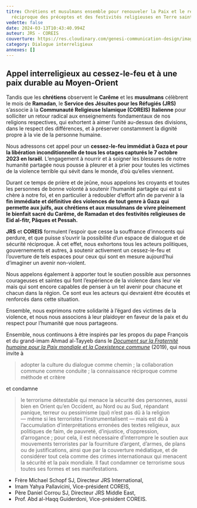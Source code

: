 ```yaml
---
titre: Chrétiens et musulmans ensemble pour renouveler la Paix et le respect
  réciproque des préceptes et des festivités religieuses en Terre sainte
vedette: false
date: 2024-03-13T10:43:40.994Z
auteur: JRS - COREIS
couverture: https://res.cloudinary.com/genesi-communication-design/image/upload/v1710327397/65f17c09e1853ef04856d5d0_tnsdrv.jpg
category: Dialogue interreligieux
annexes: []
---
```

## Appel interreligieux au cessez-le-feu et à une paix durable au Moyen-Orient

Tandis que les **chrétiens** observent le **Carême** et les **musulmans** célèbrent le mois de **Ramadan**, le **Service des Jésuites pour les Réfugiés (JRS)** s’associe à la **Communauté Religieuse Islamique (COREIS)** **Italienne** pour solliciter un retour radical aux enseignements fondamentaux de nos religions respectives, qui exhortent à aimer l’unité au-dessus des divisions, dans le respect des différences, et à préserver constamment la dignité propre à la vie de la personne humaine.

Nous adressons cet appel pour un **cessez-le-feu immédiat à Gaza et pour la libération inconditionnelle de tous les otages capturés le 7 octobre 2023 en Israël**. L’engagement à nourrir et à soigner les blessures de notre humanité partagée nous pousse à pleurer et à prier pour toutes les victimes de la violence terrible qui sévit dans le monde, d’où qu’elles viennent.

Durant ce temps de prière et de jeûne, nous appelons les croyants et toutes les personnes de bonne volonté à soutenir l’humanité partagée qui est si chère à notre foi, et en particulier à redoubler d’effort afin de parvenir à la **fin immédiate et définitive des violences de tout genre à Gaza qui permette aux juifs, aux chrétiens et aux musulmans de vivre pleinement le bienfait sacré du Carême, de Ramadan et des festivités religieuses de Eid al-fitr, Pâques et Pessah.**

**JRS** et **COREIS** formulent l’espoir que cesse la souffrance d’innocents qui perdure, et que puisse s’ouvrir la possibilité d’un espace de dialogue et de sécurité réciproque. À cet effet, nous exhortons tous les acteurs politiques, gouvernements et autres, à soutenir activement un cessez-le-feu et l’ouverture de tels espaces pour ceux qui sont en mesure aujourd’hui d’imaginer un avenir non-violent.

Nous appelons également à apporter tout le soutien possible aux personnes courageuses et saintes qui font l’expérience de la violence dans leur vie mais qui sont encore capables de penser à un tel avenir pour chacune et chacun dans la région. Ce sont eux les acteurs qui devraient être écoutés et renforcés dans cette situation.

Ensemble, nous exprimons notre solidarité à l’égard des victimes de la violence, et nous nous associons à leur plaidoyer en faveur de la paix et du respect pour l’humanité que nous partageons.

Ensemble, nous continuons à être inspirés par les propos du pape François et du grand-imam Ahmad al-Tayyeb dans le *[Document sur la Fraternité humaine pour la Paix mondiale et la Coexistence commune](https://www.vatican.va/content/francesco/fr/travels/2019/outside/documents/papa-francesco_20190204_documento-fratellanza-umana.html)* (2019), qui nous invite à

> adopter la culture du dialogue comme chemin&nbsp;; la collaboration commune comme conduite&nbsp;; la connaissance réciproque comme méthode et critère

et condamne

> le terrorisme détestable qui menace la sécurité des personnes, aussi bien en Orient qu’en Occident, au Nord ou au Sud, répandant panique, terreur ou pessimisme (qui) n’est pas dû à la religion —&nbsp;même si les terroristes l’instrumentalisent&nbsp;— mais est dû à l’accumulation d’interprétations erronées des textes religieux, aux politiques de faim, de pauvreté, d’injustice, d’oppression, d’arrogance&nbsp;; pour cela, il est nécessaire d’interrompre le soutien aux mouvements terroristes par la fourniture d’argent, d’armes, de plans ou de justifications, ainsi que par la couverture médiatique, et de considérer tout cela comme des crimes internationaux qui menacent la sécurité et la paix mondiale. Il faut condamner ce terrorisme sous toutes ses formes et ses manifestations.

* Frère Michael Schopf SJ, Directeur JRS International,
* Imam Yahya Pallavicini, Vice-président COREIS,
* Père Daniel Corrou SJ, Directeur JRS Middle East,
* Prof. Abd al-Haqq Guiderdoni, Vice-président COREIS.